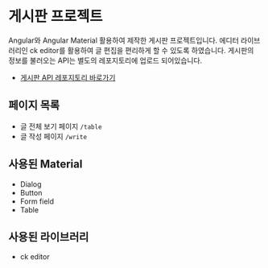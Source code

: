 # 게시판 프로젝트
Angular와 Angular Material 활용하여 제작한 게시판 프로젝트입니다. 
에디터 라이브러리인 ck editor를 활용하여 글 편집을 편리하게 할 수 있도록 하였습니다. 
게시판의 정보를 불러오는 API는 별도의 레포지토리에 업로드 되어있습니다.
- [게시판 API 레포지토리 바로가기](https://github.com/bbungbbun/community-api)

## 페이지 목록
- 글 전체 보기 페이지 `/table`
- 글 작성 페이지 `/write`

## 사용된 Material
- Dialog
- Button
- Form field
- Table

## 사용된 라이브러리
- ck editor
